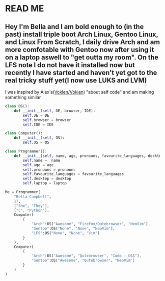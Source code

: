 # READ ME
Hey I'm Bella and I am bold enough to (in the past) install triple boot Arch Linux, Gentoo Linux, and Linux From Scratch, I daily drive Arch and am more comfotable with Gentoo now after using it on a laptop aswell to "get outta my room". On the LFS note I do not have it installed now but recently I have started and haven't yet got to the real tricky stuff yet(I now use LUKS and LVM)
-
I was inspired by Alex's([Voklen/Voklen](https://github.com/Voklen/Voklen)) "about self code" and am making something similar

```python
class OS():
    def __init__(self, DE, browser, IDE):
        self.DE = DE
        self.browser = browser
        self.IDE = IDE

class Computer():
    def __init__(self, OS):
        self.OS = OS            

class Programmer():
    def __init__(self, name, age, pronouns, favourite_languages, desktop, laptop):
        self.name =  name
        self.age = age
        self.pronouns = pronouns
        self.favourite_languages = favourite_languages
        self.desktop = desktop
        self.laptop = laptop

Me = Programmer(
    "Bella Campbell",
    17,
    ["She", "They"],
    ["C", "Python"],
    Computer(
        {
            "Arch":OS("Awesome", "Firefox/Qutebrowser", "NeoVim"),
            "Gentoo":OS("None", "None", "NeoVim"),
            "LFS":OS("None", "None", "Vim")
        }
    ),
    Computer(
        {
            "Arch":OS("Awesome", "Qutebrowser", "Code - OSS"),
            "Gentoo":OS("Awesome", "Qutebrowser", "NeoVim")
        }
    )
)
```

<!---
RaspBella/RaspBella is a ✨ special ✨ repository because its `README.md` (this file) appears on your GitHub profile.
You can click the Preview link to take a look at your changes.
--->
